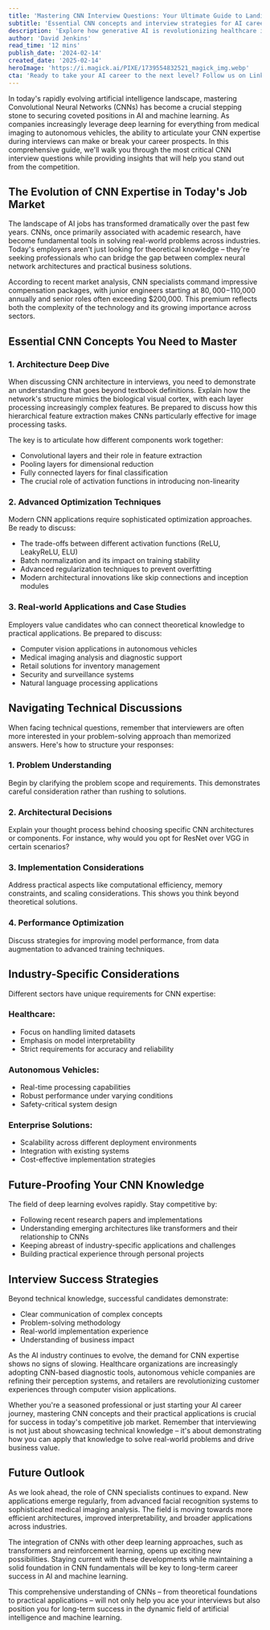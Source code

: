 ```yaml
---
title: 'Mastering CNN Interview Questions: Your Ultimate Guide to Landing That Dream AI/ML Role'
subtitle: 'Essential CNN concepts and interview strategies for AI careers'
description: 'Explore how generative AI is revolutionizing healthcare in 2025, from enhancing medical diagnosis to enabling personalized treatment plans. Learn about breakthrough developments in multi-modal AI systems, synthetic data generation, and accelerated drug discovery that are transforming patient care and medical research.'
author: 'David Jenkins'
read_time: '12 mins'
publish_date: '2024-02-14'
created_date: '2025-02-14'
heroImage: 'https://i.magick.ai/PIXE/1739554832521_magick_img.webp'
cta: 'Ready to take your AI career to the next level? Follow us on LinkedIn for daily insights into artificial intelligence, machine learning, and career development in tech. Join our community of forward-thinking professionals!'
---
```


In today's rapidly evolving artificial intelligence landscape, mastering Convolutional Neural Networks (CNNs) has become a crucial stepping stone to securing coveted positions in AI and machine learning. As companies increasingly leverage deep learning for everything from medical imaging to autonomous vehicles, the ability to articulate your CNN expertise during interviews can make or break your career prospects. In this comprehensive guide, we'll walk you through the most critical CNN interview questions while providing insights that will help you stand out from the competition.

## The Evolution of CNN Expertise in Today's Job Market

The landscape of AI jobs has transformed dramatically over the past few years. CNNs, once primarily associated with academic research, have become fundamental tools in solving real-world problems across industries. Today's employers aren't just looking for theoretical knowledge – they're seeking professionals who can bridge the gap between complex neural network architectures and practical business solutions.

According to recent market analysis, CNN specialists command impressive compensation packages, with junior engineers starting at $80,000-$110,000 annually and senior roles often exceeding $200,000. This premium reflects both the complexity of the technology and its growing importance across sectors.

## Essential CNN Concepts You Need to Master

### 1. Architecture Deep Dive

When discussing CNN architecture in interviews, you need to demonstrate an understanding that goes beyond textbook definitions. Explain how the network's structure mimics the biological visual cortex, with each layer processing increasingly complex features. Be prepared to discuss how this hierarchical feature extraction makes CNNs particularly effective for image processing tasks.

The key is to articulate how different components work together:
- Convolutional layers and their role in feature extraction
- Pooling layers for dimensional reduction
- Fully connected layers for final classification
- The crucial role of activation functions in introducing non-linearity

### 2. Advanced Optimization Techniques

Modern CNN applications require sophisticated optimization approaches. Be ready to discuss:
- The trade-offs between different activation functions (ReLU, LeakyReLU, ELU)
- Batch normalization and its impact on training stability
- Advanced regularization techniques to prevent overfitting
- Modern architectural innovations like skip connections and inception modules

### 3. Real-world Applications and Case Studies

Employers value candidates who can connect theoretical knowledge to practical applications. Be prepared to discuss:
- Computer vision applications in autonomous vehicles
- Medical imaging analysis and diagnostic support
- Retail solutions for inventory management
- Security and surveillance systems
- Natural language processing applications

## Navigating Technical Discussions

When facing technical questions, remember that interviewers are often more interested in your problem-solving approach than memorized answers. Here's how to structure your responses:

### 1. Problem Understanding

Begin by clarifying the problem scope and requirements. This demonstrates careful consideration rather than rushing to solutions.

### 2. Architectural Decisions

Explain your thought process behind choosing specific CNN architectures or components. For instance, why would you opt for ResNet over VGG in certain scenarios?

### 3. Implementation Considerations

Address practical aspects like computational efficiency, memory constraints, and scaling considerations. This shows you think beyond theoretical solutions.

### 4. Performance Optimization

Discuss strategies for improving model performance, from data augmentation to advanced training techniques.

## Industry-Specific Considerations

Different sectors have unique requirements for CNN expertise:

### Healthcare:
- Focus on handling limited datasets
- Emphasis on model interpretability
- Strict requirements for accuracy and reliability

### Autonomous Vehicles:
- Real-time processing capabilities
- Robust performance under varying conditions
- Safety-critical system design

### Enterprise Solutions:
- Scalability across different deployment environments
- Integration with existing systems
- Cost-effective implementation strategies

## Future-Proofing Your CNN Knowledge

The field of deep learning evolves rapidly. Stay competitive by:
- Following recent research papers and implementations
- Understanding emerging architectures like transformers and their relationship to CNNs
- Keeping abreast of industry-specific applications and challenges
- Building practical experience through personal projects

## Interview Success Strategies

Beyond technical knowledge, successful candidates demonstrate:
- Clear communication of complex concepts
- Problem-solving methodology
- Real-world implementation experience
- Understanding of business impact

As the AI industry continues to evolve, the demand for CNN expertise shows no signs of slowing. Healthcare organizations are increasingly adopting CNN-based diagnostic tools, autonomous vehicle companies are refining their perception systems, and retailers are revolutionizing customer experiences through computer vision applications.

Whether you're a seasoned professional or just starting your AI career journey, mastering CNN concepts and their practical applications is crucial for success in today's competitive job market. Remember that interviewing is not just about showcasing technical knowledge – it's about demonstrating how you can apply that knowledge to solve real-world problems and drive business value.

## Future Outlook

As we look ahead, the role of CNN specialists continues to expand. New applications emerge regularly, from advanced facial recognition systems to sophisticated medical imaging analysis. The field is moving towards more efficient architectures, improved interpretability, and broader applications across industries.

The integration of CNNs with other deep learning approaches, such as transformers and reinforcement learning, opens up exciting new possibilities. Staying current with these developments while maintaining a solid foundation in CNN fundamentals will be key to long-term career success in AI and machine learning.

This comprehensive understanding of CNNs – from theoretical foundations to practical applications – will not only help you ace your interviews but also position you for long-term success in the dynamic field of artificial intelligence and machine learning.
